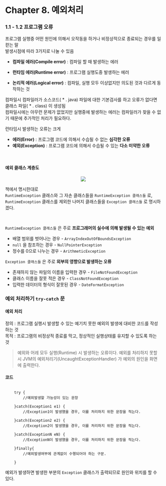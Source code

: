 # Chapter 8. 예외처리 

### 1.1 - 1.2 프로그램 오류
프로그램 실행중 어떤 원인에 의해서 오작동을 하거나 비정상적으로 종료되는 경우를 일컫는 말   
발생시점에 따라 3가지로 나눌 수 있음


- **컴파일 에러(Compile error)** : 컴파일 할 때 발생하는 에러


- **런타임 에러(Runtime error)** : 프로그램 실행도중 발생하는 에러
  

- **논리적 에러(Logical error)** : 컴파일, 실행 모두 이상없지만 의도된 것과 다르게 동작하는 것
  
컴파일시 컴파일러가 소스코드( * . java) 파일에 대한 기본검사를 하고 오류가 없다면 클래스 파일( * . class) 이 생성됨  
컴파일시에는 아무런 문제가 없었지만 실행중에 발생하는 에러는 컴파일러가 찾을 수 없기 때문에 추가적인 처리가 필요하다.

런타임시 발생하는 오류는 크게 
- **에러(Error)** : 프로그램 코드에 의해서 수습될 수 없는 **심각한 오류**
- **예외(Exception)** : 프로그램 코드에 의해서 수습될 수 있는 **다소 미약한 오류**

<br>

#### 예외 클래스 계층도

<div align="center">
  <img src="https://user-images.githubusercontent.com/65614734/147367596-87390261-cea1-4691-a1bd-6997802f168e.png">
</div>

책에서 명시한대로   
`RuntimeException` 클래스와 그 자손 클래스들을 `RuntimeException 클래스들` 로,
`RuntimeException` 클래스를 제외한 나머지 클래스들을 `Exception 클래스들` 로 명시하겠다.

<br>

`RuntimeException 클래스들` 은 주로 **프로그래머의 실수에 의해 발생될 수 있는 예외**
- 배열 범위를 벗어나는 경우 - `ArrayIndexOutOfBoundsException`
- `null` 을 참조하는 경우 - `NullPointerException`
- 정수를 0으로 나누는 경우 - `ArithmeticException`

`Exception 클래스들` 은 주로 **외부의 영향으로 발생하는 오류**
- 존재하지 않는 파일의 이름을 입력한 경우 - `FileNotFoundException`
- 클래스 이름을 잘못 적은 경우 - `ClassNotFoundException`
- 입력한 데이터의 형식이 잘못된 경우 - `DateFormatException`


### 예외 처리하기 `try-catch` 문

#### 예외 처리 
정의 :  프로그램 실행시 발생할 수 있는 예기치 못한 예외의 발생에 대비한 코드를 작성하는 것  
목적 :  프로그램의 비정상적 종료를 막고, 정상적인 실행상태를 유지할 수 있도록 하는 것

> 예외와 어레 모두 실행(Runtime) 시 발생하는 오류이다.
> 예외를 처리하지 못할시 JVM의 예외처리기(UncaughtExceptionHandler) 가 예외의 원인을 화면에 출력한다.

#### 코드

```

    try { 
        //예외발생할 가능성이 있는 문장 
        
    }catch(Exception1 e1) { 
        //Exception1이 발생했을 경우, 이를 처리하지 위한 문장을 적는다. 
        
    }catch(Exception2 e2) { 
        //Exception2이 발생했을 경우, 이를 처리하지 위한 문장을 적는다.
         
    }catch(ExceptionN eN) { 
        //ExceptionN이 발생했을 경우, 이를 처리하지 위한 문장을 적는다.
         
    }finally{ 
        //예외발생여부에 관계없이 수행되어야 하는 구문.
         
    }

```

예외가 발생하면 발생한 부분의 `Exception` 클래스가 출력되므로 원인와 위치를 할 수 있다.

<br><br>

